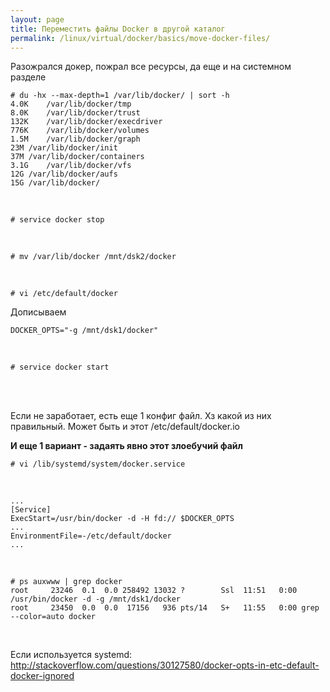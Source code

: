 ```yaml
---
layout: page
title: Переместить файлы Docker в другой каталог
permalink: /linux/virtual/docker/basics/move-docker-files/
---
```


Разожрался докер, пожрал все ресурсы, да еще и на системном разделе

    # du -hx --max-depth=1 /var/lib/docker/ | sort -h
    4.0K	/var/lib/docker/tmp
    8.0K	/var/lib/docker/trust
    132K	/var/lib/docker/execdriver
    776K	/var/lib/docker/volumes
    1.5M	/var/lib/docker/graph
    23M	/var/lib/docker/init
    37M	/var/lib/docker/containers
    3.1G	/var/lib/docker/vfs
    12G	/var/lib/docker/aufs
    15G	/var/lib/docker/


<br/>


    # service docker stop

<br/>

    # mv /var/lib/docker /mnt/dsk2/docker


<br/>

    # vi /etc/default/docker

Дописываем

    DOCKER_OPTS="-g /mnt/dsk1/docker"

<br/>

    # service docker start


<br/><br/>

Если не заработает, есть еще 1 конфиг файл. Хз какой из них правильный.
Может быть и этот /etc/default/docker.io


**И еще 1 вариант - задаять явно этот злоебучий файл**


    # vi /lib/systemd/system/docker.service

<br/>

    ...
    [Service]
    ExecStart=/usr/bin/docker -d -H fd:// $DOCKER_OPTS
    ...
    EnvironmentFile=-/etc/default/docker
    ...

<br/>

    # ps auxwww | grep docker
    root     23246  0.1  0.0 258492 13032 ?        Ssl  11:51   0:00 /usr/bin/docker -d -g /mnt/dsk1/docker
    root     23450  0.0  0.0  17156   936 pts/14   S+   11:55   0:00 grep --color=auto docker


<br/>


Если используется systemd:  
http://stackoverflow.com/questions/30127580/docker-opts-in-etc-default-docker-ignored
